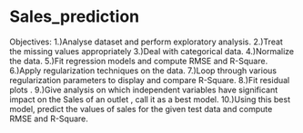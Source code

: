 # Sales_prediction
Objectives:
1.)Analyse dataset and perform exploratory analysis. 
2.)Treat the missing values appropriately
3.)Deal with categorical data.
4.)Normalize the data.
5.)Fit regression models and compute RMSE and R-Square.
6.)Apply regularization techniques on the data. 
7.)Loop through various regularization parameters to display and compare R-Square.
8.)Fit residual plots .
9.)Give analysis on which independent variables have significant impact on the Sales of an outlet , call it as a best model.
10.)Using this best model, predict the values of sales for the given test data and compute RMSE and R-Square.



